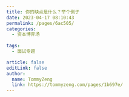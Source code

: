 ```yaml
---
title: 你的缺点是什么？举个例子
date: 2023-04-17 08:10:43
permalink: /pages/6ac505/
categories:
  - 资本博弈场
  
tags:
  - 面试专题 

article: false
editLink: false
author: 
  name: TommyZeng
  link: https://tommyzeng.com/pages/1b697e/
---
```


